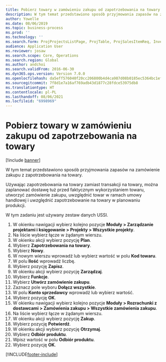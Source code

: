```yaml
---
title: Pobierz towary w zamówieniu zakupu od zapotrzebowania na towary
description: W tym temat przedstawiono sposób przyjmowania zapasów na zamówienie zakupu z zapotrzebowania na towary.
author: Yowelle
ms.date: 08/06/2019
ms.topic: business-process
ms.prod: ''
ms.technology: ''
ms.search.form: ProjProjectsListPage, ProjTable, ProjSalesItemReq, InventItemIdLookupSimple, PurchCreateFromSalesOrder, VendAccountItemLookup, PurchTable, PurchEditLines
audience: Application User
ms.reviewer: josaw
ms.search.scope: Core, Operations
ms.search.region: Global
ms.author: andchoi
ms.search.validFrom: 2016-06-30
ms.dyn365.ops.version: Version 7.0.0
ms.openlocfilehash: da5eff576040f20cc206800b4d4ca987d08b0185ec5364bc1efc940f85d36371
ms.sourcegitcommit: 7f8d1e7a16af769adb43d1877c28fdce53975db8
ms.translationtype: HT
ms.contentlocale: pl-PL
ms.lasthandoff: 08/06/2021
ms.locfileid: "6998969"
---
```

# <a name="receive-items-on-purchase-order-from-item-requirement"></a>Pobierz towary w zamówieniu zakupu od zapotrzebowania na towary

[!include [banner](../../includes/banner.md)]

W tym temat przedstawiono sposób przyjmowania zapasów na zamówienie zakupu z zapotrzebowania na towary.

Używając zapotrzebowania na towary zamiast transakcji na towary, można zaplanować dostawę tuż przed faktycznym wykorzystaniem towaru, utworzyć zamówienie zakupu, uwzględnić towar w ramach umowy handlowej i uwzględnić zapotrzebowanie na towary w planowaniu produkcji. 

W tym zadaniu jest używany zestaw danych USSI.

1. W okienku nawigacji wybierz kolejno pozycje **Moduły > Zarządzanie projektami i księgowanie > Projekty > Wszystkie projekty**.
2. Na liście wybierz łącze w żądanym wierszu.
3. W okienku akcji wybierz pozycję **Plan**.
4. Wybierz **Zapotrzebowania na towary**.
5. Wybierz **Nowy**.
6. W nowym wierszu wprowadź lub wybierz wartość w polu **Kod towaru**.
7. W polu **Ilość** wprowadź liczbę.
8. Wybierz pozycję **Zapisz**.
9. W okienku akcji wybierz pozycję **Zarządzaj**.
10. Wybierz **Funkcje**.
11. Wybierz **Utwórz zamówienie zakupu**.
12. Zaznacz pole wyboru **Dołącz wszystkie**.
13. W polu **Konto sprzedawcy** wprowadź lub wybierz wartość.
14. Wybierz pozycję **OK**.
15. W okienku nawigacji wybierz kolejno pozycje **Moduły > Rozrachunki z dostawcami > Zamówienia zakupu > Wszystkie zamówienia zakupu**.
16. Na liście wybierz łącze w żądanym wierszu.
17. W okienku akcji wybierz pozycję **Zakup**.
18. Wybierz pozycję **Potwierdź**.
19. W okienku akcji wybierz pozycję **Otrzymaj**.
20. Wybierz **Odbiór produktu**.
21. Wpisz wartość w polu **Odbiór produktu**.
22. Wybierz pozycję **OK**.



[!INCLUDE[footer-include](../../includes/footer-banner.md)]
